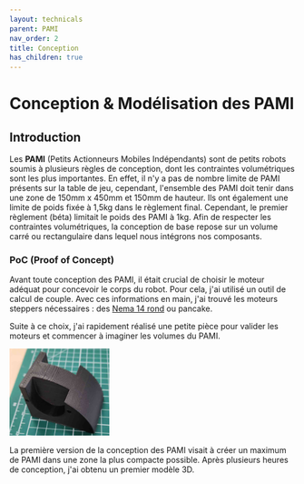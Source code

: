 ```yaml
---
layout: technicals
parent: PAMI
nav_order: 2
title: Conception
has_children: true
---
```


# Conception & Modélisation des PAMI

## Introduction

Les **PAMI** (Petits Actionneurs Mobiles Indépendants) sont de petits robots soumis à plusieurs règles de conception, dont les contraintes volumétriques sont les plus importantes. En effet, il n'y a pas de nombre limite de PAMI présents sur la table de jeu, cependant, l'ensemble des PAMI doit tenir dans une zone de 150mm x 450mm et 150mm de hauteur. Ils ont également une limite de poids fixée à 1,5kg dans le règlement final. Cependant, le premier règlement (béta) limitait le poids des PAMI à 1kg. Afin de respecter les contraintes volumétriques, la conception de base repose sur un volume carré ou rectangulaire dans lequel nous intégrons nos composants.

### PoC (Proof of Concept)

Avant toute conception des PAMI, il était crucial de choisir le moteur adéquat pour concevoir le corps du robot. Pour cela, j'ai utilisé un outil de calcul de couple. Avec ces informations en main, j'ai trouvé les moteurs steppers nécessaires : des [Nema 14 rond](https://www.omc-stepperonline.com/fr/rond-nema-14-bipolaire-0-9deg-9-ncm-12-75-oz-in-1-0a-36-5x17-5mm-4-fils-14hr07-1004vrn?search=nema%2014%20rond) ou pancake.

Suite à ce choix, j'ai rapidement réalisé une petite pièce pour valider les moteurs et commencer à imaginer les volumes du PAMI.

<img src="../../images/poc.webp" style="height: 35%; width: 35%;">

La première version de la conception des PAMI visait à créer un maximum de PAMI dans une zone la plus compacte possible. Après plusieurs heures de conception, j'ai obtenu un premier modèle 3D.
